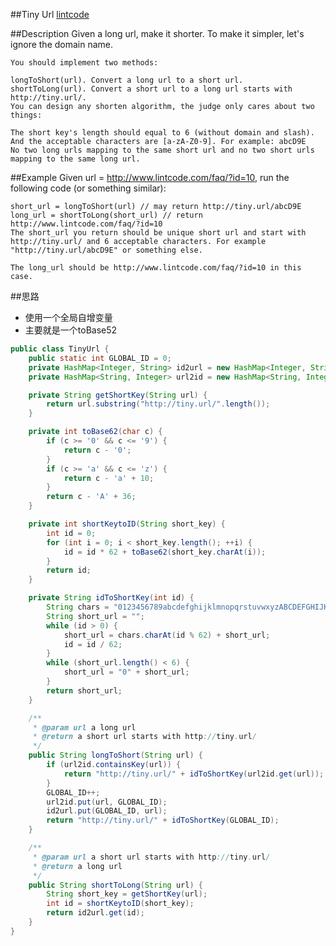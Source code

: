 ##Tiny Url
[lintcode](https://www.lintcode.com/problem/tiny-url/description)

##Description
	Given a long url, make it shorter. To make it simpler, let's ignore the domain name.

	You should implement two methods:

	longToShort(url). Convert a long url to a short url.
	shortToLong(url). Convert a short url to a long url starts with http://tiny.url/.
	You can design any shorten algorithm, the judge only cares about two things:

	The short key's length should equal to 6 (without domain and slash). And the acceptable characters are [a-zA-Z0-9]. For example: abcD9E
	No two long urls mapping to the same short url and no two short urls mapping to the same long url.


##Example
	Given url = http://www.lintcode.com/faq/?id=10, run the following code (or something similar):

	short_url = longToShort(url) // may return http://tiny.url/abcD9E
	long_url = shortToLong(short_url) // return http://www.lintcode.com/faq/?id=10
	The short_url you return should be unique short url and start with http://tiny.url/ and 6 acceptable characters. For example "http://tiny.url/abcD9E" or something else.

	The long_url should be http://www.lintcode.com/faq/?id=10 in this case.


##思路
- 使用一个全局自增变量
- 主要就是一个toBase52

```java
public class TinyUrl {
    public static int GLOBAL_ID = 0;
    private HashMap<Integer, String> id2url = new HashMap<Integer, String>();
    private HashMap<String, Integer> url2id = new HashMap<String, Integer>();

    private String getShortKey(String url) {
        return url.substring("http://tiny.url/".length());
    }

    private int toBase62(char c) {
        if (c >= '0' && c <= '9') {
            return c - '0';
        }
        if (c >= 'a' && c <= 'z') {
            return c - 'a' + 10;
        }
        return c - 'A' + 36;
    }

    private int shortKeytoID(String short_key) {
        int id = 0;
        for (int i = 0; i < short_key.length(); ++i) {
            id = id * 62 + toBase62(short_key.charAt(i));
        }
        return id;
    }

    private String idToShortKey(int id) {
        String chars = "0123456789abcdefghijklmnopqrstuvwxyzABCDEFGHIJKLMNOPQRSTUVWXYZ";
        String short_url = "";
        while (id > 0) {
            short_url = chars.charAt(id % 62) + short_url;
            id = id / 62;
        }
        while (short_url.length() < 6) {
            short_url = "0" + short_url;
        }
        return short_url;
    }

    /**
     * @param url a long url
     * @return a short url starts with http://tiny.url/
     */
    public String longToShort(String url) {
        if (url2id.containsKey(url)) {
            return "http://tiny.url/" + idToShortKey(url2id.get(url));
        }
        GLOBAL_ID++;
        url2id.put(url, GLOBAL_ID);
        id2url.put(GLOBAL_ID, url);
        return "http://tiny.url/" + idToShortKey(GLOBAL_ID);
    }

    /**
     * @param url a short url starts with http://tiny.url/
     * @return a long url
     */
    public String shortToLong(String url) {
        String short_key = getShortKey(url);
        int id = shortKeytoID(short_key);
        return id2url.get(id);
    }
}
```
